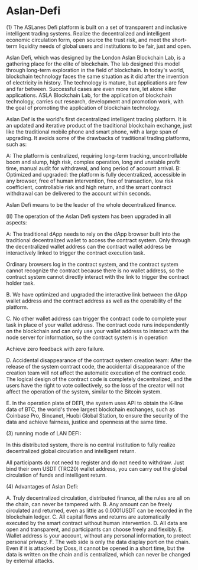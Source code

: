 # Aslan-Defi
(1) The ASLanes Defi platform is built on a set of transparent and inclusive intelligent trading systems. Realize the decentralized and intelligent economic circulation form, open source the trust risk, and meet the short-term liquidity needs of global users and institutions to be fair, just and open.

Aslan Defi, which was designed by the London Aslan Blockchain Lab, is a gathering place for the elite of blockchain. The lab designed this model through long-term exploration in the field of blockchain. In today's world, blockchain technology faces the same situation as it did after the invention of electricity in history. The technology is mature, but applications are few and far between. Successful cases are even more rare, let alone killer applications. ASLA Blockchain Lab, for the application of blockchain technology, carries out research, development and promotion work, with the goal of promoting the application of blockchain technology.

Aslan Def is the world's first decentralized intelligent trading platform. It is an updated and iterative product of the traditional blockchain exchange, just like the traditional mobile phone and smart phone, with a large span of upgrading. It avoids some of the drawbacks of traditional trading platforms, such as:

A: The platform is centralized, requiring long-term tracking, uncontrollable boom and slump, high risk, complex operation, long and unstable profit time, manual audit for withdrawal, and long period of account arrival. B: Optimized and upgraded: the platform is fully decentralized, accessible in any browser, free of human intervention, free of transaction, low risk coefficient, controllable risk and high return, and the smart contract withdrawal can be delivered to the account within seconds.

Aslan Defi means to be the leader of the whole decentralized finance.

(II) The operation of the Aslan Defi system has been upgraded in all aspects:

A: The traditional dApp needs to rely on the dApp browser built into the traditional decentralized wallet to access the contract system. Only through the decentralized wallet address can the contract wallet address be interactively linked to trigger the contract execution task.

Ordinary browsers log in the contract system, and the contract system cannot recognize the contract because there is no wallet address, so the contract system cannot directly interact with the link to trigger the contract holder task.

B. We have optimized and upgraded the interactive link between the dApp wallet address and the contract address as well as the operability of the platform.

C. No other wallet address can trigger the contract code to complete your task in place of your wallet address. The contract code runs independently on the blockchain and can only use your wallet address to interact with the node server for information, so the contract system is in operation

Achieve zero feedback with zero failure.

D. Accidental disappearance of the contract system creation team: After the release of the system contract code, the accidental disappearance of the creation team will not affect the automatic execution of the contract code. The logical design of the contract code is completely decentralized, and the users have the right to vote collectively, so the loss of the creator will not affect the operation of the system, similar to the Bitcoin system.

E. In the operation plate of DEFI, the system uses API to obtain the K-line data of BTC, the world's three largest blockchain exchanges, such as Coinbase Pro, Bincanet, Huobi Global Station, to ensure the security of the data and achieve fairness, justice and openness at the same time.

(3) running mode of LAN DEFI:

In this distributed system, there is no central institution to fully realize decentralized global circulation and intelligent return.

All participants do not need to register and do not need to withdraw. Just bind their own USDT (TRC20) wallet address, you can carry out the global circulation of funds and intelligent return.

(4) Advantages of Aslan Defi:

A. Truly decentralized circulation, distributed finance, all the rules are all on the chain, can never be tampered with. B. Any amount can be freely circulated and returned, even as little as 0.0001USDT can be recorded in the blockchain ledger. C. All capital flows and returns are automatically executed by the smart contract without human intervention. D. All data are open and transparent, and participants can choose freely and flexibly. E. Wallet address is your account, without any personal information, to protect personal privacy. F. The web side is only the data display port on the chain. Even if it is attacked by Doss, it cannot be opened in a short time, but the data is written on the chain and is centralized, which can never be changed by external attacks.
